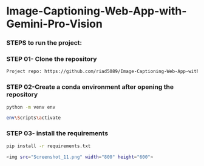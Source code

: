 # Image-Captioning-Web-App-with-Gemini-Pro-Vision

### STEPS to run the project:

### STEP 01- Clone the repository

```bash
Project repo: https://github.com/riad5089/Image-Captioning-Web-App-with-Gemini-Pro-Vision.git
```

### STEP 02-Create a conda environment after opening the repository

```bash
python -m venv env
```

```bash
env\Scripts\activate
```
### STEP 03- install the requirements
```bash
pip install -r requirements.txt

<img src="Screenshot_11.png" width="800" height="600">

